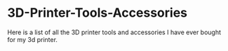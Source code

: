 # 3D-Printer-Tools-Accessories
Here is a list of all the 3D printer tools and accessories I have ever bought for my 3d printer.
